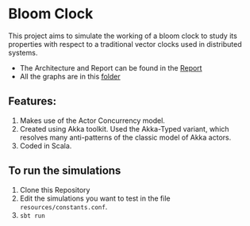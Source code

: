 # Bloom Clock

This project aims to simulate the working of a bloom clock to study its properties with respect to a traditional vector clocks used in distributed systems.

* The Architecture and Report can be found in the [Report](Bloom_Clock_Report_Prajwal.pdf)
* All the graphs are in this [folder](DataAnalysis)


## Features:
1. Makes use of the Actor Concurrency model.
1. Created using Akka toolkit. Used the Akka-Typed variant, which resolves many anti-patterns of the classic model of Akka actors. 
1. Coded in Scala. 

## To run the simulations
1. Clone this Repository
2. Edit the simulations you want to test in the file `resources/constants.conf`. 
3. `sbt run`